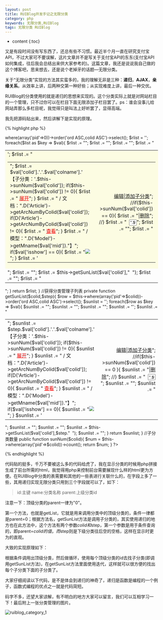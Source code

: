 ```yaml
---
layout: post
title: RUIBlog开发手记之无限分类
category: php
keywords: 无限分类,RUIBlog
tags: 无限分类 RUIBlog
---
```


* content
{:toc}

又是有段时间没有写东西了，还总有些不习惯。最近半个月一直在研究支付宝API，不过大家可不要误解，这片文章并不是写关于支付宝API的东东(支付宝API如何集成，往后我会总结出来供大家参考的)。这篇文章，我还是说说我自己做的这个博客吧，思来想去，还是说个老掉牙的话题—无限分类。

关于“无限分类”实现的方法其实蛮多的，我的理解无非是三种：**递归**，**AJAX**，**亲缘关系**。从效率上讲，后两种交第一种好些；从实现难度上讲，最后一种交优。

<!--more-->

RUIBlog的分类使用的就是递归的思想来实现的。这个分类实际上就是对网站栏目的一个管理，只不过你可以在栏目下面无限添加子栏目罢了。ps：谁会没事儿给网站弄那么多栏目呢，我觉得只是叫法上好听罢了，显得高端。

我先把源码贴出来，然后讲解下是实现的原理。

{% highlight php %}
<?php
	public function getList(){
		$list = $this->where(array('pid'=>0))->order('ord ASC,colid ASC')->select();
		$rlist = '';
		foreach($list as $key => $val){
			$rlist .= "<table width='100%' border='0' cellspacing='0' cellpadding='2'>";
			$rlist .= "<tr onMouseMove=\"javascript:this.bgColor='#FCFDEE';\" onMouseOut=\"javascript:this.bgColor='#FFFFFF';\">";
			$rlist .= "<td class='bline' style='background-color:#FBFCE2;'><table width='98%' cellspacing='0' cellpadding='0' border='0'><tr><td width='50%'>";
			$rlist .= $val['colid'].'.'.$val['colname'].' 【子分类：'.$this->sunNum($val['colid']);
			if($this->sunNum($val['colid']) != 0){
				$rlist .= " <a href='javascript:void(0);' target='_self' id='pid".$val['colid']."' onclick=\"showHide('sun".$val['colid']."','pid".$val['colid']."');\" style='color:red'>展开</a>";
			}
			$rlist .= " / 文档：".D('Article')->getArcNumByColid($val['colid']);
			if(D('Article')->getArcNumByColid($val['colid']) != 0){
				$rlist .= " <a href='/Article/index/colid/".$val['colid']."' style='color:red'>查看</a>";
			}
			$rlist .= " / 模型：".D('Model')->getMname($val['mid'])."】";
			if($val['isshow'] == 0){
				$rlist .= "<img  src='/Public/admin/images/yincang.gif' />";
			}
			$rlist .= '</td>';
			$rlist .= "<td align='right'><a href='/article/edit/colid/".$val['colid']."'>编辑</a>|<a href='/article/addsun/selid/".$val['colid']."'>添加子分类</a>";
			//if($this->sunNum($val['colid']) == 0){
			$rlist .= "|<a href='javascript:sdel(\"/article/del/colid/".$val['colid']."\");'>删除</a>";
			//}
			$rlist .= "&nbsp; <input type='text' style='width:25px;height:20px' value='".$val['ord']."' name='ord[]'/>";
			$rlist .= "<input type='hidden' name='colordid[]' value='".$val['colid']."'/>";
			$rlist .= "</td></tr></table></td></tr>";
			$rlist .= "<tr><td colspan='2'>";
			$rlist .= "<table width='100%' border='0' cellspacing='0' cellpadding='0' style='display:none' id='sun".$val['colid']."'>";
			$rlist .= $this->getSunList($val['colid'],"&nbsp;&nbsp;");
			$rlist .= "</table>";
			$rlist .= "</td></tr></table>";
		}
		return $rlist;
	}

	//获得分类管理子列表
	private function getSunList($colid,$step){
		$row = $this->where(array('pid'=>$colid))->order('ord ASC,colid ASC')->select();
		$sunlist = '';
		
		foreach($row as $key => $val){
			$sunlist .= "<tr height='24' onMouseMove=\"javascript:this.bgColor='#FCFDEE';\" onMouseOut=\"javascript:this.bgColor='#FFFFFF';\">";
			$sunlist .= "<td class='nbline'>";
			$sunlist .= "<table width='98%' border='0' cellspacing='0' cellpadding='0'>";
			$sunlist .= "<tr><td width='50%'>";
			$sunlist .= $step.$val['colid'].'.'.$val['colname'].' 【子分类：'.$this->sunNum($val['colid']);
			if($this->sunNum($val['colid']) != 0){
				$sunlist .= " <a href='javascript:void(0);' target='_self' id='pid".$val['colid']."'onclick=\"showHide('sun".$val['colid']."','pid".$val['colid']."')\" style='color:red'>展开</a>";
			}
			$sunlist .= " / 文档：".D('Article')->getArcNumByColid($val['colid']);
			if(D('Article')->getArcNumByColid($val['colid']) != 0){
				$sunlist .= " <a href='/Article/index/colid/".$val['colid']."' style='color:red'>查看</a>";
			}
			$sunlist .= " / 模型：".D('Model')->getMname($val['mid'])."】";
			if($val['isshow'] == 0){
				$sunlist .= "<img  src='/Public/admin/images/yincang.gif' />";
			}
			$sunlist .= '</td>';
			$sunlist .= "<td align='right'><a href='/article/edit/colid/".$val['colid']."'>编辑</a>|<a href='/article/addsun/selid/".$val['colid']."'>添加子分类</a>";
			//if($this->sunNum($val['colid']) == 0 ){
			$sunlist .= "|<a href='javascript:sdel(\"/article/del/colid/".$val['colid']."\");'>删除</a>";
			//}
			$sunlist .= "&nbsp; <input type='text' style='width:25px;height:20px' value='".$val['ord']."' name='ord[]'/>";
			$sunlist .= "<input type='hidden' name='colordid[]' value='".$val['colid']."'/>";
			$sunlist .= "</td></tr></table></td></tr>";
			$sunlist .= "<tr><td>";
			$sunlist .= "<table width='100%' border='0' cellspacing='0' cellpadding='0' style='display:none' id='sun".$val['colid']."'>";
			$sunlist .= $this->getSunList($val['colid'],$step."&nbsp;&nbsp;");
			$sunlist .= "</table></td></tr>";
		}
		return $sunlist;
	}

	//子分类数量
	public function sunNum($colid){
		$num = $this->where(array('pid'=>$colid))->count();
		return $num;
	}
?>
{% endhighlight %}

代码贴的挺多，千万不要被这么多的代码给虎了，我在显示分类的时候用php拼接生成了前台所需的html，我觉得用php来控制前台需要展现什么样的html更为方便。在RUIBlog中分类的表需要和其他的一些表进行关联什么的，在字段上多了一些，其用递归实现无限分类只用到三个字段就可以了，如下：

> id:主键
> name:分类名称
> parent:上级分类id

注意一下：顶级分类的parent一律为"0"。

第一个方法，也就是getList，它就是用来调用分类中的顶级分类的，条件一律都是parent=0；根据方法名，getSunList方法是调用子分类的，其实使用递归的地方也在此方法中，这个方法有两个参数$colid和$step，第一个参数是用于条件查询的，即parent=$colid的值，而$step则是下级分类往后空的空格，这样在显示时更为的直观。

大致的实现原理如下：

根据条件调用出顶级分类，然后做循环，使用每个顶级分类的id去找子分类(即调用getSunList方法)，在getSunList方法里面使用迭代，这样就可以很方便的找出每个子分类下面的子分类了。

大家仔细阅读以下代码，是不是体会到递归的神奇了，递归是函数是编程的一个例子，函数式编程的优点之一就是代码简短。

码字不多，还望大家谅解，有不明白的地方大家可以留言，我们可以互相学习一下！最后附上一张分类管理的图片。

![ruiblog_category_1](http://blog.zhangenrui.cn/ruiblog_category_1.png)